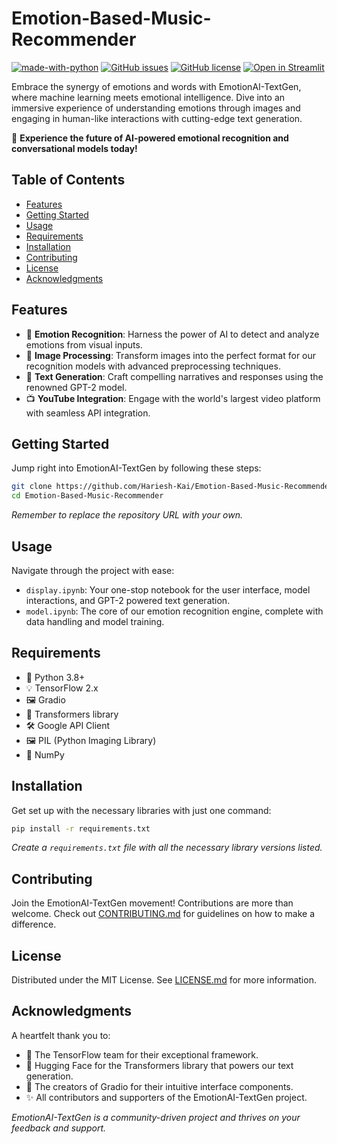 
# Emotion-Based-Music-Recommender

[![made-with-python](https://img.shields.io/badge/Made%20with-Python-1f425f.svg)](https://python.org)
[![GitHub issues](https://img.shields.io/github/issues/yourusername/EmotionAI-TextGen.svg)](https://GitHub.com/yourusername/EmotionAI-TextGen/issues/)
[![GitHub license](https://img.shields.io/github/license/yourusername/EmotionAI-TextGen.svg)](https://github.com/yourusername/EmotionAI-TextGen/blob/master/LICENSE)
[![Open in Streamlit](https://static.streamlit.io/badges/streamlit_badge_black_white.svg)](https://your-streamlit-app.com)

Embrace the synergy of emotions and words with EmotionAI-TextGen, where machine learning meets emotional intelligence. Dive into an immersive experience of understanding emotions through images and engaging in human-like interactions with cutting-edge text generation.

🌟 **Experience the future of AI-powered emotional recognition and conversational models today!**

## Table of Contents

- [Features](#features)
- [Getting Started](#getting-started)
- [Usage](#usage)
- [Requirements](#requirements)
- [Installation](#installation)
- [Contributing](#contributing)
- [License](#license)
- [Acknowledgments](#acknowledgments)

## Features

- 🧠 **Emotion Recognition**: Harness the power of AI to detect and analyze emotions from visual inputs.
- 🎨 **Image Processing**: Transform images into the perfect format for our recognition models with advanced preprocessing techniques.
- 📜 **Text Generation**: Craft compelling narratives and responses using the renowned GPT-2 model.
- 📺 **YouTube Integration**: Engage with the world's largest video platform with seamless API integration.

## Getting Started

Jump right into EmotionAI-TextGen by following these steps:

```bash
git clone https://github.com/Hariesh-Kai/Emotion-Based-Music-Recommender.git
cd Emotion-Based-Music-Recommender
```

*Remember to replace the repository URL with your own.*

## Usage

Navigate through the project with ease:

- `display.ipynb`: Your one-stop notebook for the user interface, model interactions, and GPT-2 powered text generation.
- `model.ipynb`: The core of our emotion recognition engine, complete with data handling and model training.

## Requirements

- 🐍 Python 3.8+
- 💡 TensorFlow 2.x
- 🖼️ Gradio
- 🤖 Transformers library
- 🛠️ Google API Client
- 🖼️ PIL (Python Imaging Library)
- 🔢 NumPy

## Installation

Get set up with the necessary libraries with just one command:

```bash
pip install -r requirements.txt
```

*Create a `requirements.txt` file with all the necessary library versions listed.*

## Contributing

Join the EmotionAI-TextGen movement! Contributions are more than welcome. Check out [CONTRIBUTING.md](CONTRIBUTING.md) for guidelines on how to make a difference.

## License

Distributed under the MIT License. See [LICENSE.md](LICENSE.md) for more information.

## Acknowledgments

A heartfelt thank you to:

- 🙌 The TensorFlow team for their exceptional framework.
- 🤗 Hugging Face for the Transformers library that powers our text generation.
- 🎤 The creators of Gradio for their intuitive interface components.
- ✨ All contributors and supporters of the EmotionAI-TextGen project.

*EmotionAI-TextGen is a community-driven project and thrives on your feedback and support.*
